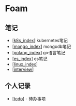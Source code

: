 # Foam

## 笔记

- [[k8s_index]] kubernetes笔记
- [[mongo_index]] mongodb笔记
- [[golang_index]] go语言笔记
- [[es_index]] es笔记
- [[linux_index]]
- [[interview]]




## 个人记录

- [[todo]] - 待办事项


[//begin]: # "Autogenerated link references for markdown compatibility"
[k8s_index]: k8s_note/k8s_index "k8sIndex"
[mongo_index]: mongodb/mongo_index "MongoIndex"
[golang_index]: golang/golang_index "GolangIndex"
[es_index]: es/es_index "es_index"
[linux_index]: linux/linux_index "linuxIndex"
[interview]: interview/interview "interview"
[todo]: todo "Todo"
[//end]: # "Autogenerated link references"